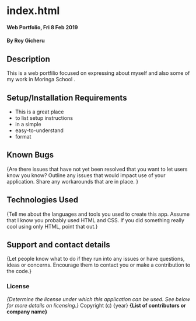 # index.html
#### Web Portfolio, Fri 8 Feb 2019
#### By Roy Gicheru
## Description
This is a web portfilio focused on expressing about myself and also some of my work in Moringa School .
## Setup/Installation Requirements
* This is a great place
* to list setup instructions
* in a simple
* easy-to-understand
* format

## Known Bugs
{Are there issues that have not yet been resolved that you want to let users know you know? Outline any issues that would impact use of your application. Share any workarounds that are in place. }
## Technologies Used
{Tell me about the languages and tools you used to create this app. Assume that I know you probably used HTML and CSS. If you did something really cool using only HTML, point that out.}
## Support and contact details
{Let people know what to do if they run into any issues or have questions, ideas or concerns.  Encourage them to contact you or make a contribution to the code.}
### License
*{Determine the license under which this application can be used.  See below for more details on licensing.}*
Copyright (c) {year} **{List of contributors or company name}**
